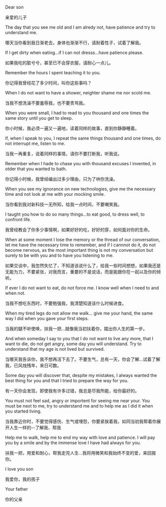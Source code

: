 Dear son

亲爱的儿子

The day that you see me old and I am alredy not, have patience and try to understand me.

哪天当你看到我日渐老去，身体也渐渐不行，请耐着性子，试着了解我。

If I get dirty when eating...if I can not dresss...have patience please.

如果我吃的脏兮兮，甚至已不会穿衣服，请耐心一点儿。

Remember the hours I spent teaching it to you.

你记得我曾经花了多少时间，叫你这些事吗？

When I do not want to have a shower, neighter shame me nor scold me.

当我不想洗澡不要羞辱我，也不要责骂我。

When you were small, I had to read to you thousand and one times the same story until you get to sleep.

你小时候，我必须一遍又一遍地，读着同样的故事，直到你静静睡着。

If, when I speak to you, I repeat the same things thousand and one times, do not interrupt me, listen to me.

当我一再重复，说着同样的事情，请你不要打断我，听我说。

Remember when I hade to chase you with thousand excuses I invented, in otder that you wanted to bath.

你记得小时候，我曾经编出过多少理由，只为了哄你洗澡。

When you see my ignorance on new technologies, give me the necessary time and not look at me with your mocking smile.

当你看到我对新科技一无所知，给我一点时间，不要嘲笑我。

I taught you how to do so many things...to eat good, to dress well, to confront life.

我曾经教会了你多少事情啊，如果好好的吃，好好的穿，如何面对你的生命。

When at some moment I lose the memory or the thread of our conversation, let me have the necessary time to remember, and if I cannnot do it, do not become nervous, as the most important thing is not my conversation but surely to be with you and to have you listening to me.

如果交谈中，我忽然失忆了，不知道该说什么了，给我一些时间想想，如果我还是无能为力，不要紧张，对我而言，重要的不是说话，而是能跟你在一起以及你的倾听。

If ever I do not want to eat, do not force me. I know well when I need to and when not.

当我不想吃东西时，不要勉强我，我清楚知道该什么时候进食。

When my tired legs do not allow me walk... give me your hand, the same way I did when you gave your first steps.

当我的腿不听使唤，扶我一把...就像我当初扶着你，踏出你人生的第一步。

And when someday I say to you that I do not want to live any more, that I want to die, do not get angry, some day you will understand. Try to understand that my age is not lived but survived.

当哪天我告诉你，我不想再活下去了。不要生气，总有一天，你会了解...试着了解我，已风烛残年，来日可数。

Some day you will discover that, despite my mistakes, I always wanted the best thing for you and that I tried to prepare the way for you.

有一天你会发现，即使我有许多过错，我总是尽我所能，给你最好的。

You must not feel sad, angry or importent for seeing me near your. You must be next to me, try to understand me and to help me as I did it when you started living.

当我靠近你时，不要觉得感伤、生气或埋怨，你要紧挨着我，如同当初我帮着你展开人生一样的--了解我、帮我

Help me to walk, help me to end my way with love and patience. I will pay you by a smile and by the immense love I have had always for you.

扶我一把，用爱和耐心，帮我走完人生...我将用微笑和我始终不变的爱，来回报你。

I love you son

我爱你，我的孩子

Your father

你的父亲